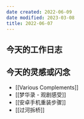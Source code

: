 ```yaml
---
date created: 2022-06-09
date modified: 2023-03-08
title: 2022-06-07
---
```


## 今天的工作日志

## 今天的灵感或闪念

- [[Various Complements]]
- [[梦华录 - 观剧感受]]
- [[安卓手机重装步骤]]
- [[过河拆桥]]
